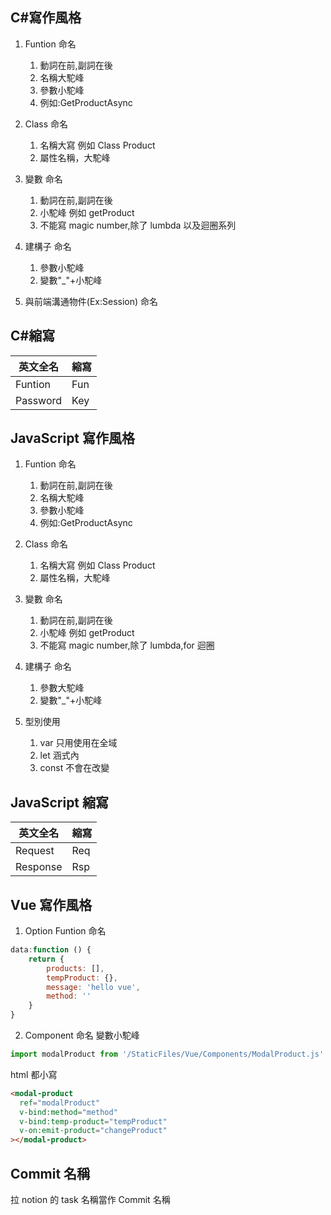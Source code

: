 ## C#寫作風格

1. Funtion 命名

   1. 動詞在前,副詞在後
   2. 名稱大駝峰
   3. 參數小駝峰
   4. 例如:GetProductAsync

2. Class 命名

   1. 名稱大寫 例如 Class Product
   2. 屬性名稱，大駝峰

3. 變數 命名

   1. 動詞在前,副詞在後
   2. 小駝峰 例如 getProduct
   3. 不能寫 magic number,除了 lumbda 以及迴圈系列

4. 建構子 命名

   1. 參數小駝峰
   2. 變數"\_"+小駝峰

5. 與前端溝通物件(Ex:Session) 命名

## C#縮寫

| 英文全名 | 縮寫 |
| -------- | ---- |
|     Funtion     |   Fun   |
|     Password     |   Key   |

## JavaScript 寫作風格

1. Funtion 命名

   1. 動詞在前,副詞在後
   2. 名稱大駝峰
   3. 參數小駝峰
   4. 例如:GetProductAsync

2. Class 命名

   1. 名稱大寫 例如 Class Product
   2. 屬性名稱，大駝峰

3. 變數 命名

   1. 動詞在前,副詞在後
   2. 小駝峰 例如 getProduct
   3. 不能寫 magic number,除了 lumbda,for 迴圈

4. 建構子 命名

   1. 參數大駝峰
   2. 變數"\_"+小駝峰

5. 型別使用
   1. var 只用使用在全域
   2. let 涵式內
   3. const 不會在改變

## JavaScript 縮寫

| 英文全名 | 縮寫 |
| -------- | ---- |
| Request  | Req  |
| Response | Rsp  |

## Vue 寫作風格

1. Option Funtion 命名

```javascript
data:function () {
	return {
		products: [],
		tempProduct: {},
		message: 'hello vue',
		method: ''
	}
}
```

2. Component 命名
   變數小駝峰

```javascript
import modalProduct from '/StaticFiles/Vue/Components/ModalProduct.js'
```

html 都小寫

```html
<modal-product
  ref="modalProduct"
  v-bind:method="method"
  v-bind:temp-product="tempProduct"
  v-on:emit-product="changeProduct"
></modal-product>
```

## Commit 名稱

拉 notion 的 task 名稱當作 Commit 名稱
